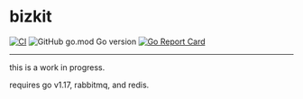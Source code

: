 # bizkit

[![CI](https://github.com/chakernet/bizkit/actions/workflows/ci.yml/badge.svg)](https://github.com/chakernet/bizkit/actions/workflows/ci.yml) ![GitHub go.mod Go version](https://img.shields.io/github/go-mod/go-version/chakernet/bizkit) [![Go Report Card](https://goreportcard.com/badge/github.com/chakernet/bizkit)](https://goreportcard.com/report/github.com/chakernet/bizkit)

---

this is a work in progress.

requires go v1.17, rabbitmq, and redis.
